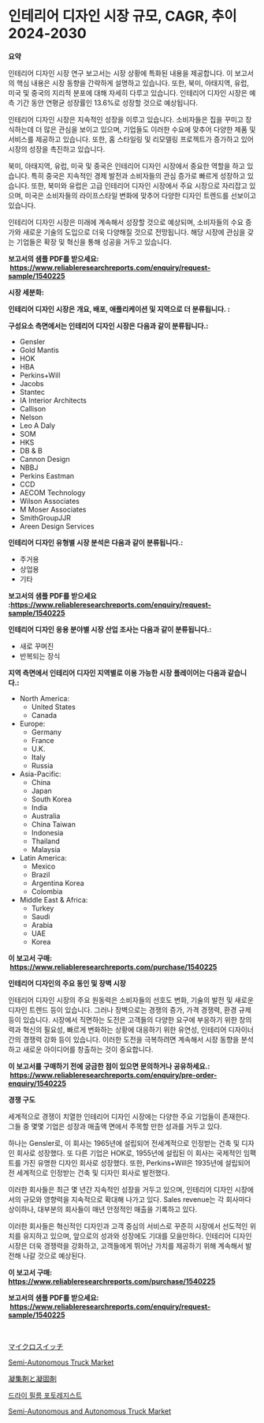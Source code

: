 <p><h1>인테리어 디자인 시장 규모, CAGR, 추이 2024-2030</h1></p><p><strong>요약</strong></p>
<p><p>인테리어 디자인 시장 연구 보고서는 시장 상황에 특화된 내용을 제공합니다. 이 보고서의 핵심 내용은 시장 동향을 간략하게 설명하고 있습니다. 또한, 북미, 아태지역, 유럽, 미국 및 중국의 지리적 분포에 대해 자세히 다루고 있습니다. 인테리어 디자인 시장은 예측 기간 동안 연평균 성장률인 13.6%로 성장할 것으로 예상됩니다.</p><p>인테리어 디자인 시장은 지속적인 성장을 이루고 있습니다. 소비자들은 집을 꾸미고 장식하는데 더 많은 관심을 보이고 있으며, 기업들도 이러한 수요에 맞추어 다양한 제품 및 서비스를 제공하고 있습니다. 또한, 홈 스타일링 및 리모델링 프로젝트가 증가하고 있어 시장의 성장을 촉진하고 있습니다. </p><p>북미, 아태지역, 유럽, 미국 및 중국은 인테리어 디자인 시장에서 중요한 역할을 하고 있습니다. 특히 중국은 지속적인 경제 발전과 소비자들의 관심 증가로 빠르게 성장하고 있습니다. 또한, 북미와 유럽은 고급 인테리어 디자인 시장에서 주요 시장으로 자리잡고 있으며, 미국은 소비자들의 라이프스타일 변화에 맞추어 다양한 디자인 트렌드를 선보이고 있습니다.</p><p>인테리어 디자인 시장은 미래에 계속해서 성장할 것으로 예상되며, 소비자들의 수요 증가와 새로운 기술의 도입으로 더욱 다양해질 것으로 전망됩니다. 해당 시장에 관심을 갖는 기업들은 확장 및 혁신을 통해 성공을 거두고 있습니다.</p></p>
<p><strong>보고서의 샘플 PDF를 받으세요: &nbsp;<a href="https://www.reliableresearchreports.com/enquiry/request-sample/1540225">https://www.reliableresearchreports.com/enquiry/request-sample/1540225</a></strong></p>
<p><strong>시장 세분화:</strong></p>
<p><strong> 인테리어 디자인 시장은 개요, 배포, 애플리케이션 및 지역으로 더 분류됩니다. :</strong></p>
<p><strong>구성요소 측면에서는 인테리어 디자인 시장은 다음과 같이 분류됩니다.:</strong></p>
<p><ul><li>Gensler</li><li>Gold Mantis</li><li>HOK</li><li>HBA</li><li>Perkins+Will</li><li>Jacobs</li><li>Stantec</li><li>IA Interior Architects</li><li>Callison</li><li>Nelson</li><li>Leo A Daly</li><li>SOM</li><li>HKS</li><li>DB & B</li><li>Cannon Design</li><li>NBBJ</li><li>Perkins Eastman</li><li>CCD</li><li>AECOM Technology</li><li>Wilson Associates</li><li>M Moser Associates</li><li>SmithGroupJJR</li><li>Areen Design Services</li></ul></p>
<p><strong> 인테리어 디자인 유형별 시장 분석은 다음과 같이 분류됩니다.:</strong></p>
<p><ul><li>주거용</li><li>상업용</li><li>기타</li></ul></p>
<p><strong>보고서의 샘플 PDF를 받으세요 :<a href="https://www.reliableresearchreports.com/enquiry/request-sample/1540225">https://www.reliableresearchreports.com/enquiry/request-sample/1540225</a></strong></p>
<p><strong> 인테리어 디자인 응용 분야별 시장 산업 조사는 다음과 같이 분류됩니다.:</strong></p>
<p><ul><li>새로 꾸며진</li><li>반복되는 장식</li></ul></p>
<p><strong>지역 측면에서 인테리어 디자인 지역별로 이용 가능한 시장 플레이어는 다음과 같습니다.:</strong></p>
<p><ul>
    <li>
        North America:
        <ul>
            <li>United States</li>
            <li>Canada</li>
        </ul>
    </li>
    <li>
        Europe:
        <ul>
            <li>Germany</li>
            <li>France</li>
            <li>U.K.</li>
            <li>Italy</li>
            <li>Russia</li>
        </ul>
    </li>
    <li>
        Asia-Pacific:
        <ul>
            <li>China</li>
            <li>Japan</li>
            <li>South Korea</li>
            <li>India</li>
            <li>Australia</li>
            <li>China Taiwan</li>
            <li>Indonesia</li>
            <li>Thailand</li>
            <li>Malaysia</li>
        </ul>
    </li>
    <li>
        Latin America:
        <ul>
            <li>Mexico</li>
            <li>Brazil</li>
            <li>Argentina Korea</li>
            <li>Colombia</li>
        </ul>
    </li>
    <li>
        Middle East & Africa:
        <ul>
            <li>Turkey</li>
            <li>Saudi</li>
            <li>Arabia</li>
            <li>UAE</li>
            <li>Korea</li>
        </ul>
    </li>
    </ul></p>
<p><strong>이 보고서 구매: &nbsp;<a href="https://www.reliableresearchreports.com/purchase/1540225">https://www.reliableresearchreports.com/purchase/1540225</a></strong></p>
<p><strong>인테리어 디자인의 주요 동인 및 장벽 시장</strong></p>
<p><p>인테리어 디자인 시장의 주요 원동력은 소비자들의 선호도 변화, 기술의 발전 및 새로운 디자인 트렌드 등이 있습니다. 그러나 장벽으로는 경쟁의 증가, 가격 경쟁력, 환경 규제 등이 있습니다. 시장에서 직면하는 도전은 고객들의 다양한 요구에 부응하기 위한 창의력과 혁신의 필요성, 빠르게 변화하는 상황에 대응하기 위한 유연성, 인테리어 디자이너 간의 경쟁력 강화 등이 있습니다. 이러한 도전을 극복하려면 계속해서 시장 동향을 분석하고 새로운 아이디어를 창출하는 것이 중요합니다.</p></p>
<p><strong>이 보고서를 구매하기 전에 궁금한 점이 있으면 문의하거나 공유하세요.: &nbsp;<a href="https://www.reliableresearchreports.com/enquiry/pre-order-enquiry/1540225">https://www.reliableresearchreports.com/enquiry/pre-order-enquiry/1540225</a></strong></p>
<p><strong>경쟁 구도</strong></p>
<p><p>세계적으로 경쟁이 치열한 인테리어 디자인 시장에는 다양한 주요 기업들이 존재한다. 그들 중 몇몇 기업은 성장과 매출액 면에서 주목할 만한 성과를 거두고 있다.</p><p>하나는 Gensler로, 이 회사는 1965년에 설립되어 전세계적으로 인정받는 건축 및 디자인 회사로 성장했다. 또 다른 기업은 HOK로, 1955년에 설립된 이 회사는 국제적인 임팩트를 가진 유명한 디자인 회사로 성장했다. 또한, Perkins+Will은 1935년에 설립되어 전 세계적으로 인정받는 건축 및 디자인 회사로 발전했다.</p><p>이러한 회사들은 최근 몇 년간 지속적인 성장을 거두고 있으며, 인테리어 디자인 시장에서의 규모와 영향력을 지속적으로 확대해 나가고 있다. Sales revenue는 각 회사마다 상이하나, 대부분의 회사들이 매년 안정적인 매출을 기록하고 있다.</p><p>이러한 회사들은 혁신적인 디자인과 고객 중심의 서비스로 꾸준히 시장에서 선도적인 위치를 유지하고 있으며, 앞으로의 성과와 성장에도 기대를 모을만하다. 인테리어 디자인 시장은 더욱 경쟁력을 강화하고, 고객들에게 뛰어난 가치를 제공하기 위해 계속해서 발전해 나갈 것으로 예상된다.</p></p>
<p><strong>이 보고서 구매: &nbsp; <a href="https://www.reliableresearchreports.com/purchase/1540225">https://www.reliableresearchreports.com/purchase/1540225</a></strong></p>
<p><strong>보고서의 샘플 PDF를 받으세요: &nbsp;<a href="https://www.reliableresearchreports.com/enquiry/request-sample/1540225">https://www.reliableresearchreports.com/enquiry/request-sample/1540225</a></strong><strong></strong></p>
<p>&nbsp;</p>
<p><p><a href="https://medium.com/@decker5351/%E3%83%9E%E3%82%A4%E3%82%AF%E3%83%AD%E3%82%B9%E3%82%A4%E3%83%83%E3%83%81%E5%B8%82%E5%A0%B4-%E5%B8%82%E5%A0%B4cagr-%E5%B8%82%E5%A0%B4%E5%8B%95%E5%90%91-%E6%88%90%E9%95%B7%E6%88%A6%E7%95%A5%E3%81%AB%E9%96%A2%E3%81%99%E3%82%8B%E6%B4%9E%E5%AF%9F-2c6acd8725a1">マイクロスイッチ</a></p><p><a href="https://github.com/nicoletavirag/Market-Research-Report-List-2/blob/main/semi-autonomous-truck-market.md">Semi-Autonomous Truck Market</a></p><p><a href="https://medium.com/@decker5351/%E3%83%95%E3%83%AD%E3%83%83%E3%82%AD%E3%83%A5%E3%83%A9%E3%83%B3%E3%83%88%E3%81%8A%E3%82%88%E3%81%B3%E5%87%9D%E9%9B%86%E5%89%A4%E5%B8%82%E5%A0%B4-2031%E5%B9%B4%E3%81%BE%E3%81%A7%E3%81%AE%E6%88%90%E5%8A%9F%E3%81%99%E3%82%8B%E3%83%93%E3%82%B8%E3%83%8D%E3%82%B9%E6%88%A6%E7%95%A5%E3%81%AE%E9%8D%B5%E3%82%92%E4%BA%88%E6%B8%AC-1fc5fb39b2ab">凝集剤と凝固剤</a></p><p><a href="https://medium.com/@xjtlqecrb1838/%EB%93%9C%EB%9D%BC%EC%9D%B4-%ED%95%84%EB%A6%84-%ED%8F%AC%ED%86%A0%EB%A0%88%EC%A7%80%EC%8A%A4%ED%8A%B8-%EC%8B%9C%EC%9E%A5-%EC%84%B1%EA%B3%B5%EC%A0%81%EC%9D%B8-%EB%B9%84%EC%A6%88%EB%8B%88%EC%8A%A4-%EC%A0%84%EB%9E%B5%EC%9D%84-%EC%9C%84%ED%95%9C-%ED%95%B5%EC%8B%AC-%EC%9A%94%EC%86%8C-2031%EB%85%84%EA%B9%8C%EC%A7%80-%EC%98%88%EC%B8%A1-2f020d922cbb">드라이 필름 포토레지스트</a></p><p><a href="https://github.com/mauripalmi/Market-Research-Report-List-2/blob/main/semi-autonomous-and-autonomous-truck-market.md">Semi-Autonomous and Autonomous Truck Market</a></p></p>